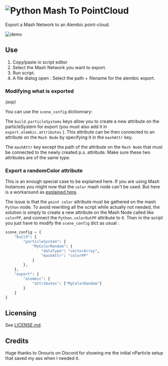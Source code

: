 # ![Python](https://img.shields.io/badge/type-Python-yellow) Mash To PointCloud

Export a Mash Network to an Alembic point-cloud.

![demo](./demo.gif)

## Use

1. Copy/paste in script editor
2. Select the Mash Network you want to export.
3. Run script.
4. A file dialog open : Select the path + filename for the alembic export.

### Modifying what is exported

_(wip)_

You can use the `scene_config` dictionnary:

The `build.particleSystems` keys allow you to create a new attribute on the 
particleSystem for export (you must also add it in `export.alembic.attributes`
). This attribute can be then connected to an attribute on the `Mash Node` by
specifying it in the `mashAttr` key.

The `mashAttr` key except the path of the attribute on the `Mash Node` that
must be connected to the newly created p.s. attribute. Make sure these two
attributes are of the same type. 

### Export a randomColor attribute

This is an enough special case to be explained here. If you are using Mash
Instances you might now that the `color` mash node can't be used. But here is 
a workaround as [explained here](https://redshift.maxon.net/topic/24542/maya-making-mash-color-node-working-with-instances-probability-node).

The issue is that the `point color` attribute must be gathered on the mash
`Python` node. To avoid rewriting all the script while actually not needed,
the solution is simply to create a new attribute on the Mash Node called like
`colorPP`, and connect the `Python.colorOutPP` attribute to it. Then in 
the script you just have to modify the `scene_config` dict as usual :
```python
scene_config = {
    "build": {
        "particleSystem": {
            "MyColorRandom": {
                "dataType": "vectorArray",
                "mashAttr": "colorPP"
            }
        },
    },
    "export": {
        "alembic": {
            "attributes": ["MyColorRandom"]
        }
    }   
}
```

## Licensing

See [LICENSE.md](./LICENSE.md).

## Credits

Huge thanks to Onouris on Discord for showing me the initial nParticle setup 
that saved my ass when I needed it.